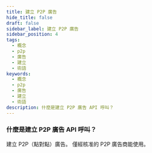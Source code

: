 ```yaml
---
title: 建立 P2P 廣告
hide_title: false
draft: false
sidebar_label: 建立 P2P 廣告
sidebar_position: 4
tags:
  - 概念
  - p2p
  - 廣告
  - 建立
  - 術語
keywords:
  - 概念
  - p2p
  - 廣告
  - 建立
  - 術語
description: 什麼是建立 P2P 廣告 API 呼叫？
---
```


### 什麼是建立 P2P 廣告 API 呼叫？

建立 P2P（點對點）廣告。 僅經核准的 P2P 廣告商能使用。
